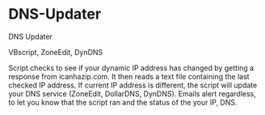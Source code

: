 # DNS-Updater
DNS Updater

VBscript, ZoneEdit, DynDNS

Script checks to see if your dynamic IP address has changed by getting a response from icanhazip.com. It then reads a text file containing the last checked IP address. If current IP address is different, the script will update your DNS service (ZoneEdit, DollarDNS, DynDNS). Emails alert regardless, to let you know that the script ran and the status of the your IP, DNS. 

